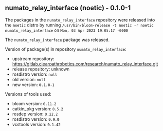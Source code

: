 ## numato_relay_interface (noetic) - 0.1.0-1

The packages in the `numato_relay_interface` repository were released into the `noetic` distro by running `/usr/bin/bloom-release -t noetic -r noetic numato_relay_interface` on `Mon, 03 Apr 2023 19:05:17 -0000`

The `numato_relay_interface` package was released.

Version of package(s) in repository `numato_relay_interface`:

- upstream repository: https://gitlab.clearpathrobotics.com/research/numato_relay_interface.git
- release repository: unknown
- rosdistro version: `null`
- old version: `null`
- new version: `0.1.0-1`

Versions of tools used:

- bloom version: `0.11.2`
- catkin_pkg version: `0.5.2`
- rosdep version: `0.22.2`
- rosdistro version: `0.9.0`
- vcstools version: `0.1.42`


